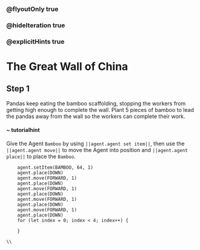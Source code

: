 ### @flyoutOnly true
### @hideIteration true
### @explicitHints true

# The Great Wall of China

## Step 1
Pandas keep eating the bamboo scaffolding, stopping the workers from getting high enough to complete the wall. Plant 5 pieces of bamboo to lead the pandas away from the wall so the workers can complete their work.


#### ~ tutorialhint 
Give the Agent `Bamboo` by using ``||agent.agent set item||``, then use the ``||agent.agent move||`` to move the Agent into position and ``||agent.agent place||`` to place the `Bamboo`.

```ghost
    agent.setItem(BAMBOO, 64, 1)
    agent.place(DOWN)
    agent.move(FORWARD, 1)
    agent.place(DOWN)
    agent.move(FORWARD, 1)
    agent.place(DOWN)
    agent.move(FORWARD, 1)
    agent.place(DOWN)
    agent.move(FORWARD, 1)
    agent.place(DOWN)
    for (let index = 0; index < 4; index++) {
    	
    }
```
```template
\\
```
```package
```
